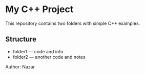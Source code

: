 # My C++ Project

This repository contains two folders with simple C++ examples.

## Structure
- folder1 — code and info
- folder2 — another code and notes

Author: Nazar
  

